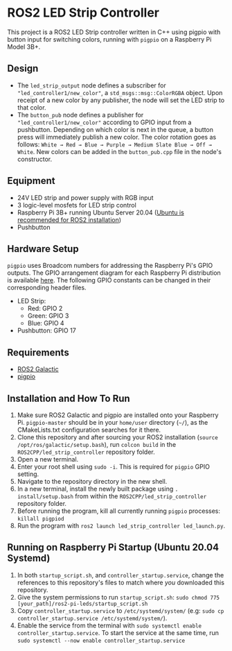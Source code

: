 # ROS2 LED Strip Controller
This project is a ROS2 LED Strip controller written in C++ using pigpio with button input for switching colors, running with `pigpio` on a Raspberry Pi Model 3B+. 

## Design
- The `led_strip_output` node defines a subscriber for `"led_controller1/new_color"`, a `std_msgs::msg::ColorRGBA` object. Upon receipt of a new color by any publisher, the node will set the LED strip to that color.
- The `button_pub` node defines a publisher for `"led_controller1/new_color"` according to GPIO input from a pushbutton. Depending on which color is next in the queue, a button press will immediately publish a new color. The color rotation goes as follows: `White → Red → Blue → Purple → Medium Slate Blue → Off → White`. New colors can be added in the `button_pub.cpp` file in the node's constructor.

## Equipment
- 24V LED strip and power supply with RGB input
- 3 logic-level mosfets for LED strip control
- Raspberry Pi 3B+ running Ubuntu Server 20.04 ([Ubuntu is recommended for ROS2 installation](https://ubuntu.com/raspberry-pi))
- Pushbutton

## Hardware Setup
`pigpio` uses Broadcom numbers for addressing the Raspberry Pi's GPIO outputs. The GPIO arrangement diagram for each Raspberry Pi distribution is available [here](https://abyz.me.uk/rpi/pigpio/).
The following GPIO constants can be changed in their corresponding header files.
- LED Strip:
    - Red: GPIO 2
    - Green: GPIO 3
    - Blue: GPIO 4
- Pushbutton: GPIO 17

## Requirements
- [ROS2 Galactic](https://docs.ros.org/en/galactic/index.html)
- [pigpio](https://abyz.me.uk/rpi/pigpio/)

## Installation and How To Run
1. Make sure ROS2 Galactic and pigpio are installed onto your Raspberry Pi. `pigpio-master` should be in your `home/user` directory (`~/`), as the CMakeLists.txt configuration searches for it there.
2. Clone this repository and after sourcing your ROS2 installation (`source /opt/ros/galactic/setup.bash`), run `colcon build` in the `ROS2CPP/led_strip_controller` repository folder.
3. Open a new terminal.
4. Enter your root shell using `sudo -i`. This is required for `pigpio` GPIO setting.
5. Navigate to the repository directory in the new shell.
6. In a new terminal, install the newly built package using `. install/setup.bash` from within the `ROS2CPP/led_strip_controller` repository folder.
7. Before running the program, kill all currently running `pigpio` processes: `killall pigpiod`
8. Run the program with `ros2 launch led_strip_controller led_launch.py`.

## Running on Raspberry Pi Startup (Ubuntu 20.04 Systemd)
1. In both `startup_script.sh`, and `controller_startup.service`, change the references to this repository's files to match where *you* downloaded this repository.
2. Give the system permissions to run `startup_script.sh`: `sudo chmod 775 [your_path]/ros2-pi-leds/startup_script.sh`
3. Copy `controller_startup.service` to `/etc/systemd/system/` (e.g: `sudo cp controller_startup.service /etc/systemd/system/`).
4. Enable the service from the terminal with `sudo systemctl enable controller_startup.service`. To start the service at the same time, run `sudo systemctl --now enable controller_startup.service`

